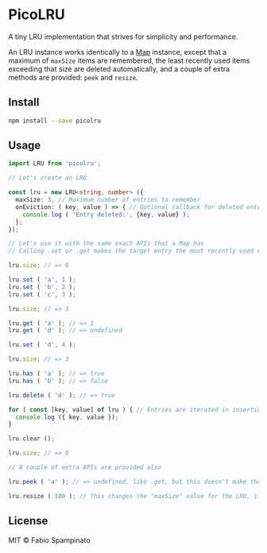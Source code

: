 # PicoLRU

A tiny LRU implementation that strives for simplicity and performance.

An LRU instance works identically to a [Map](https://developer.mozilla.org/en-US/docs/Web/JavaScript/Reference/Global_Objects/Map) instance, except that a maximum of `maxSize` items are remembered, the least recently used items exceeding that size are deleted automatically, and a couple of extra methods are provided: `peek` and `resize`.

## Install

```sh
npm install --save picolru
```

## Usage

```ts
import LRU from 'picolru';

// Let's create an LRU

const lru = new LRU<string, number> ({
  maxSize: 3, // Maximum number of entries to remember
  onEviction: ( key, value ) => { // Optional callback for deleted entries
    console.log ( 'Entry deleted:', {key, value} );
  };
});

// Let's use it with the same exact APIs that a Map has
// Calling .set or .get makes the target entry the most recently used entry

lru.size; // => 0

lru.set ( 'a', 1 );
lru.set ( 'b', 2 );
lru.set ( 'c', 3 );

lru.size; // => 3

lru.get ( 'a' ); // => 1
lru.get ( 'd' ); // => undefined

lru.set ( 'd', 4 );

lru.size; // => 3

lru.has ( 'a' ); // => true
lru.has ( 'b' ); // => false

lru.delete ( 'd' ); // => true

for ( const [key, value] of lru ) { // Entries are iterated in insertion order, just like a regular Map
  console.log ({ key, value });
}

lru.clear ();

lru.size; // => 0

// A couple of extra APIs are provided also

lru.peek ( 'a' ); // => undefined, like .get, but this doesn't make the target entry the most recently used item

lru.resize ( 100 ); // This changes the "maxSize" value for the LRU, it can used to either grow it or shrink it
```

## License

MIT © Fabio Spampinato

